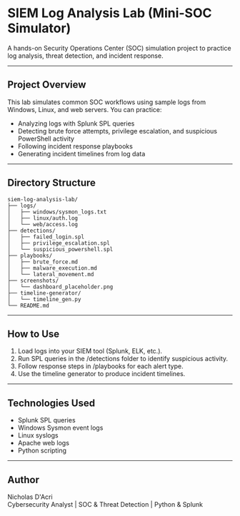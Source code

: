 # SIEM Log Analysis Lab (Mini-SOC Simulator)

A hands-on Security Operations Center (SOC) simulation project to practice log analysis, threat detection, and incident response.

---

## Project Overview

This lab simulates common SOC workflows using sample logs from Windows, Linux, and web servers. You can practice:

- Analyzing logs with Splunk SPL queries
- Detecting brute force attempts, privilege escalation, and suspicious PowerShell activity
- Following incident response playbooks
- Generating incident timelines from log data

---

## Directory Structure

```
siem-log-analysis-lab/
├── logs/
│   ├── windows/sysmon_logs.txt
│   ├── linux/auth.log
│   └── web/access.log
├── detections/
│   ├── failed_login.spl
│   ├── privilege_escalation.spl
│   └── suspicious_powershell.spl
├── playbooks/
│   ├── brute_force.md
│   ├── malware_execution.md
│   └── lateral_movement.md
├── screenshots/
│   └── dashboard_placeholder.png
├── timeline-generator/
│   └── timeline_gen.py
└── README.md
```

---

## How to Use

1. Load logs into your SIEM tool (Splunk, ELK, etc.).
2. Run SPL queries in the /detections folder to identify suspicious activity.
3. Follow response steps in /playbooks for each alert type.
4. Use the timeline generator to produce incident timelines.

---

## Technologies Used

- Splunk SPL queries
- Windows Sysmon event logs
- Linux syslogs
- Apache web logs
- Python scripting

---

## Author

Nicholas D'Acri  
Cybersecurity Analyst | SOC & Threat Detection | Python & Splunk
